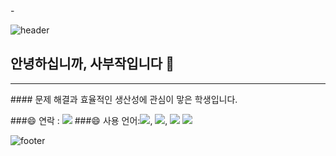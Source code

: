 <div align="left">-
  
![header](https://capsule-render.vercel.app/api?type=waving&color=gradient&height=150&section=header&text=%20&fontSize=40&animation=fadeIn)

## 안녕하십니까, 사부작입니다 👋
<hr>
#### 문제 해결과 효율적인 생산성에 관심이 맣은 학생입니다. 

###😄 연락 : <a href="#"><img src="https://img.shields.io/badge/노션-beige??style=for-the-badge&logo=Notion&logoColor=#000000"/></a>
###😄 사용 언어:<img src="https://img.shields.io/badge/HTML5-beige??style=for-the-badge&logo=HTML5&logoColor=E34F26"/>, <img src="https://img.shields.io/badge/CSS3-beige??style=for-the-badge&logo=CSS3&logoColor=1572B6"/>, <img src="https://img.shields.io/badge/JS-beige??style=for-the-badge&logo=JavaScript&logoColor=F7DF1E"/> <img src="https://img.shields.io/badge/피그마-violet??style=for-the-badge&logo=figma&logoColor=black">

![footer](https://capsule-render.vercel.app/api?type=waving&color=gradient&height=150&section=footer&text=&fontSize=40&animation=fadeIn)
</div>

 <!--# = H1 = 가장 큰 제목 글자 크기
 ###### = H6 = 가장 작은 제목 글자 크기-->
